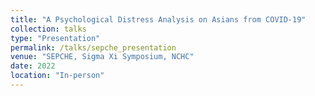 ```yaml
---
title: "A Psychological Distress Analysis on Asians from COVID-19"
collection: talks
type: "Presentation"
permalink: /talks/sepche_presentation
venue: "SEPCHE, Sigma Xi Symposium, NCHC"
date: 2022
location: "In-person"
---
```

